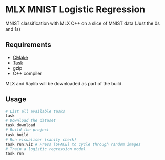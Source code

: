 # MLX MNIST Logistic Regression

MNIST classification with MLX C++ on a slice of MNIST data (Just the 0s and 1s)

## Requirements

- [CMake](https://cmake.org/download/)
- [Task](https:://taskfile.dev)
- gzip
- C++ compiler

MLX and Raylib will be downloaded as part of the build.

## Usage

```bash
# List all available tasks
task
# Download the dataset
task download
# Build the project
task build
# Run visualiser (sanity check)
task run:viz # Press [SPACE] to cycle through random images
# Train a logistic regression model
task run
```
